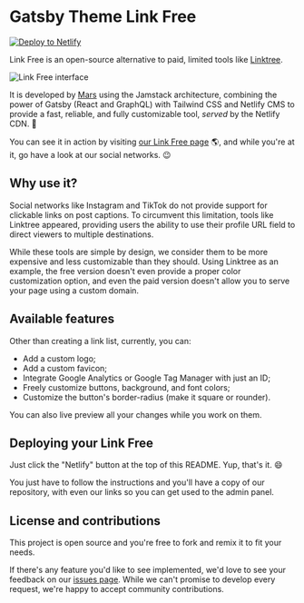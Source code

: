 # Gatsby Theme Link Free

[![Deploy to Netlify](https://www.netlify.com/img/deploy/button.svg)](https://app.netlify.com/start/deploy?repository=https://github.com/marscollective/link-free&stack=cms)

Link Free is an open-source alternative to paid, limited tools like [Linktree](https://linktr.ee/).

![Link Free interface](https://marscollective.co/assets/link-free.png)

It is developed by [Mars](https://marscollective.co/) using the Jamstack architecture, combining the power of Gatsby (React and GraphQL) with Tailwind CSS and Netlify CMS to provide a fast, reliable, and fully customizable tool, _served_ by the Netlify CDN. 🚀

You can see it in action by visiting [our Link Free page](https://links.marscollective.co/) 🌎, and while you're at it, go have a look at our social networks. 😉

## Why use it?

Social networks like Instagram and TikTok do not provide support for clickable links on post captions. To circumvent this limitation, tools like Linktree appeared, providing users the ability to use their profile URL field to direct viewers to multiple destinations.

While these tools are simple by design, we consider them to be more expensive and less customizable than they should. Using Linktree as an example, the free version doesn't even provide a proper color customization option, and even the paid version doesn't allow you to serve your page using a custom domain.

## Available features

Other than creating a link list, currently, you can:

- Add a custom logo;
- Add a custom favicon;
- Integrate Google Analytics or Google Tag Manager with just an ID;
- Freely customize buttons, background, and font colors;
- Customize the button's border-radius (make it square or rounder).

You can also live preview all your changes while you work on them.

## Deploying your Link Free

Just click the "Netlify" button at the top of this README. Yup, that's it. 😄

You just have to follow the instructions and you'll have a copy of our repository, with even our links so you can get used to the admin panel.

## License and contributions

This project is open source and you're free to fork and remix it to fit your needs.

If there's any feature you'd like to see implemented, we'd love to see your feedback on our [issues page](https://github.com/marscollective/link-free/issues). While we can't promise to develop every request, we're happy to accept community contributions.
